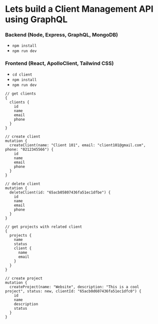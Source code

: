 # Lets build a Client Management API using GraphQL

### Backend (Node, Express, GraphQL, MongoDB)
- `npm install`
- `npm run dev`

### Frontend (React, ApolloClient, Tailwind CSS)
- `cd client`
- `npm install`
- `npm run dev`

```
// get clients
{
  clients {
    id
    name
    email
    phone
  }
}

// create client
mutation {
  createClient(name: "Client 101", email: "client101@gmail.com", phone: "0212345566") {
    id
    name
    email
    phone
  }
}

// delete client
mutation {
  deleteClient(id: "65acb05807436fa51ec1dfbe") {
    id
    name
    email
    phone
  }
}

// get projects with related client
{
  projects {
    name
    status
    client {
      name
      email
    }
  }
}

// create project
mutation {
  createProject(name: "Website", description: "This is a cool project", status: new, clientId: "65acb0d607436fa51ec1dfc0") {
    id
    name
    description
    status
  }
}
```
